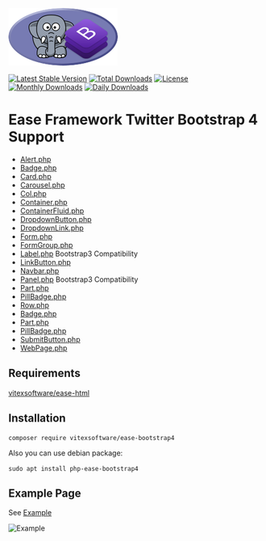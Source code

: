 ![Project Logo](https://raw.githubusercontent.com/VitexSoftware/ease-twbootstrap4/master/project-logo.png)

[![Latest Stable Version](https://poser.pugx.org/vitexsoftware/ease-twbootstrap4/v/stable)](https://packagist.org/packages/vitexsoftware/ease-twbootstrap4)
[![Total Downloads](https://poser.pugx.org/vitexsoftware/ease-twbootstrap4/downloads)](https://packagist.org/packages/vitexsoftware/ease-twbootstrap4)
[![License](https://poser.pugx.org/vitexsoftware/ease-twbootstrap4/license)](https://packagist.org/packages/vitexsoftware/ease-twbootstrap4)
[![Monthly Downloads](https://poser.pugx.org/vitexsoftware/ease-twbootstrap4/d/monthly)](https://packagist.org/packages/vitexsoftware/ease-twbootstrap4)
[![Daily Downloads](https://poser.pugx.org/vitexsoftware/ease-twbootstrap4/d/daily)](https://packagist.org/packages/vitexsoftware/ease-twbootstrap4)



Ease Framework Twitter Bootstrap 4 Support
==========================================


 * [Alert.php](src/Ease/TWB4/Alert.php)
 * [Badge.php](src/Ease/TWB4/Badge.php)
 * [Card.php](src/Ease/TWB4/Card.php)
 * [Carousel.php](src/Ease/TWB4/Carousel.php)
 * [Col.php](src/Ease/TWB4/Col.php)
 * [Container.php](src/Ease/TWB4/Container.php)
 * [ContainerFluid.php](src/Ease/TWB4/Container.php)
 * [DropdownButton.php](src/Ease/TWB4/DropdownButton.php)
 * [DropdownLink.php](src/Ease/TWB4/DropdownLink.php)
 * [Form.php](src/Ease/TWB4/Form.php)
 * [FormGroup.php](src/Ease/TWB4/FormGroup.php)
 * [Label.php](src/Ease/TWB4/Label.php) Bootstrap3 Compatibility
 * [LinkButton.php](src/Ease/TWB4/LinkButton.php)
 * [Navbar.php](src/Ease/TWB4/Navbar.php)
 * [Panel.php](src/Ease/TWB4/Panel.php) Bootstrap3 Compatibility
 * [Part.php](src/Ease/TWB4/Part.php)
 * [PillBadge.php](src/Ease/TWB4/PillBadge.php)
 * [Row.php](src/Ease/TWB4/Row.php)
 * [Badge.php](src/Ease/TWB4/Badge.php)
 * [Part.php](src/Ease/TWB4/Part.php)
 * [PillBadge.php](src/Ease/TWB4/PillBadge.php)
 * [SubmitButton.php](src/Ease/TWB4/SubmitButton.php)
 * [WebPage.php](src/Ease/TWB4/WebPage.php)


Requirements
------------

[vitexsoftware/ease-html](https://github.com/VitexSoftware/ease-html)


Installation
------------

```
composer require vitexsoftware/ease-bootstrap4
```

Also you can use debian package:

```
sudo apt install php-ease-bootstrap4
```


Example Page
-------------

See [Example](Examples/twb4.php)

![Example](https://raw.githubusercontent.com/VitexSoftware/ease-bootstrap4/master/example.png)

